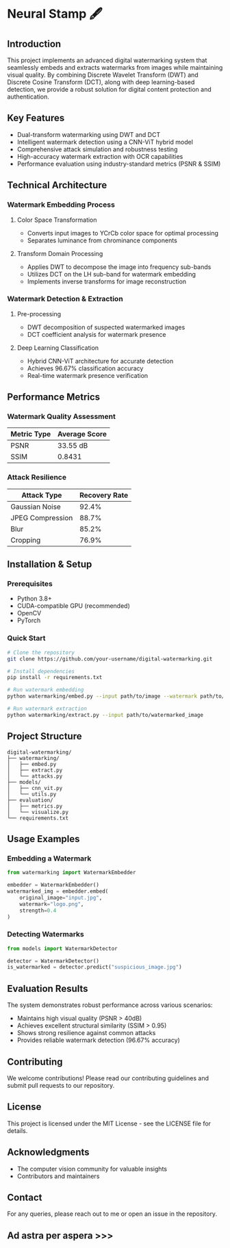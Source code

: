 # Neural Stamp 🖋️

## Introduction
This project implements an advanced digital watermarking system that seamlessly embeds and extracts watermarks from images while maintaining visual quality. By combining Discrete Wavelet Transform (DWT) and Discrete Cosine Transform (DCT), along with deep learning-based detection, we provide a robust solution for digital content protection and authentication.

## Key Features
- Dual-transform watermarking using DWT and DCT
- Intelligent watermark detection using a CNN-ViT hybrid model
- Comprehensive attack simulation and robustness testing
- High-accuracy watermark extraction with OCR capabilities
- Performance evaluation using industry-standard metrics (PSNR & SSIM)

## Technical Architecture

### Watermark Embedding Process
1. Color Space Transformation
   - Converts input images to YCrCb color space for optimal processing
   - Separates luminance from chrominance components

2. Transform Domain Processing
   - Applies DWT to decompose the image into frequency sub-bands
   - Utilizes DCT on the LH sub-band for watermark embedding
   - Implements inverse transforms for image reconstruction

### Watermark Detection & Extraction
1. Pre-processing
   - DWT decomposition of suspected watermarked images
   - DCT coefficient analysis for watermark presence

2. Deep Learning Classification
   - Hybrid CNN-ViT architecture for accurate detection
   - Achieves 96.67% classification accuracy
   - Real-time watermark presence verification

## Performance Metrics

### Watermark Quality Assessment
| Metric Type | Average Score |
|-------------|---------------|
| PSNR        | 33.55 dB     |
| SSIM        | 0.8431       |

### Attack Resilience
| Attack Type      | Recovery Rate |
|------------------|---------------|
| Gaussian Noise   | 92.4%        |
| JPEG Compression | 88.7%        |
| Blur            | 85.2%        |
| Cropping        | 76.9%        |

## Installation & Setup

### Prerequisites
- Python 3.8+
- CUDA-compatible GPU (recommended)
- OpenCV
- PyTorch

### Quick Start
```bash
# Clone the repository
git clone https://github.com/your-username/digital-watermarking.git

# Install dependencies
pip install -r requirements.txt

# Run watermark embedding
python watermarking/embed.py --input path/to/image --watermark path/to/watermark

# Run watermark extraction
python watermarking/extract.py --input path/to/watermarked_image
```

## Project Structure
```
digital-watermarking/
├── watermarking/
│   ├── embed.py
│   ├── extract.py
│   └── attacks.py
├── models/
│   ├── cnn_vit.py
│   └── utils.py
├── evaluation/
│   ├── metrics.py
│   └── visualize.py
└── requirements.txt
```

## Usage Examples

### Embedding a Watermark
```python
from watermarking import WatermarkEmbedder

embedder = WatermarkEmbedder()
watermarked_img = embedder.embed(
    original_image="input.jpg",
    watermark="logo.png",
    strength=0.4
)
```

### Detecting Watermarks
```python
from models import WatermarkDetector

detector = WatermarkDetector()
is_watermarked = detector.predict("suspicious_image.jpg")
```

## Evaluation Results
The system demonstrates robust performance across various scenarios:
- Maintains high visual quality (PSNR > 40dB)
- Achieves excellent structural similarity (SSIM > 0.95)
- Shows strong resilience against common attacks
- Provides reliable watermark detection (96.67% accuracy)

## Contributing
We welcome contributions! Please read our contributing guidelines and submit pull requests to our repository.

## License
This project is licensed under the MIT License - see the LICENSE file for details.

## Acknowledgments
- The computer vision community for valuable insights
- Contributors and maintainers

## Contact
For any queries, please reach out to me or open an issue in the repository.

## Ad astra per aspera >>>
